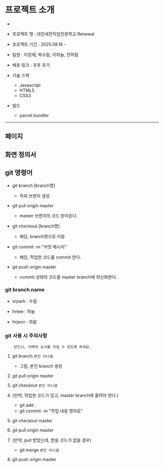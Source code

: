 # 프로젝트 소개
* 
* 프로젝트 명 : 대전세잔직업전문학교 Renewal

* 프로젝트 기간 : 2025.08.18 -

* 팀원 : 이정재, 박수림, 이하늘, 전하람

* 배포 링크 : 추후 추가

* 기술 스택
	- Javascript
	- HTML5
	- CSS3
	
* 빌드
	- parcel bundler

---


## 페이지

## 화면 정의서

## git 명령어
* git branch [branch명]
	- 하위 브랜치 생성

* git pull origin master
	- master 브랜치의 코드 받아온다.

* git checkout [branch명]
	- 해당, branch명으로 이동

* git commit -m "커밋 메시지"
	- 해당, 작업한 코드를 commit 한다.

* git push origin master
	- commit 상태의 코드를 master branch에 최신화한다.


### git branch name
* srpark : 수림

* hnlee : 하늘

* hrjeon : 하람


### git 사용 시 주의사항
```
	반드시, 아래의 순서를 지킬 수 있도록 하세요.
```
1. git branch `본인 이니셜`
	- 그럼, 본인 branch 생성

2. git pull origin master

3. git checkout `본인 이니셜`

4. (만약, 작업한 코드가 있고, master branch에 올려야 한다.)
	- git add .
	- git commit -m "작업 내용 영어로"

5. git checkout master

6. git pull origin master

7. (만약, pull 받았는데, 받을 코드가 없을 경우)
	- git merge `본인 이니셜`

8. git push origin master